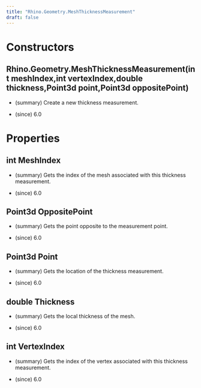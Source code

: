 ```yaml
---
title: "Rhino.Geometry.MeshThicknessMeasurement"
draft: false
---
```


# Constructors
## Rhino.Geometry.MeshThicknessMeasurement(int meshIndex,int vertexIndex,double thickness,Point3d point,Point3d oppositePoint)
- (summary) 
     Create a new thickness measurement.
     
- (since) 6.0
# Properties
## int MeshIndex
- (summary) 
     Gets the index of the mesh associated with this thickness measurement.
     
- (since) 6.0
## Point3d OppositePoint
- (summary) 
     Gets the point opposite to the measurement point.
     
- (since) 6.0
## Point3d Point
- (summary) 
     Gets the location of the thickness measurement.
     
- (since) 6.0
## double Thickness
- (summary) 
     Gets the local thickness of the mesh.
     
- (since) 6.0
## int VertexIndex
- (summary) 
     Gets the index of the vertex associated with this thickness measurement.
     
- (since) 6.0
